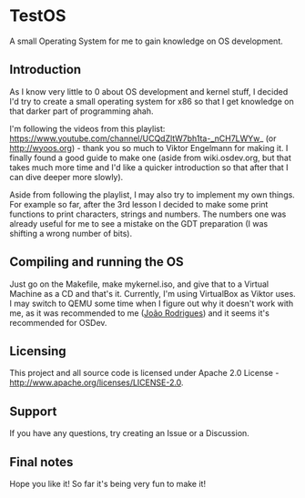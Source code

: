# TestOS
A small Operating System for me to gain knowledge on OS development.

## Introduction
As I know very little to 0 about OS development and kernel stuff, I decided I'd try to create a small operating system for x86 so that I get knowledge on that darker part of programming ahah.

I'm following the videos from this playlist: https://www.youtube.com/channel/UCQdZltW7bh1ta-_nCH7LWYw_ (or http://wyoos.org) - thank you so much to Viktor Engelmann for making it. I finally found a good guide to make one (aside from wiki.osdev.org, but that takes much more time and I'd like a quicker introduction so that after that I can dive deeper more slowly).

Aside from following the playlist, I may also try to implement my own things. For example so far, after the 3rd lesson I decided to make some print functions to print characters, strings and numbers. The numbers one was already useful for me to see a mistake on the GDT preparation (I was shifting a wrong number of bits).

## Compiling and running the OS
Just go on the Makefile, make mykernel.iso, and give that to a Virtual Machine as a CD and that's it. Currently, I'm using VirtualBox as Viktor uses. I may switch to QEMU some time when I figure out why it doesn't work with me, as it was recommended to me ([João Rodrigues](https://github.com/Joao-Ex-Machina)) and it seems it's recommended for OSDev.

## Licensing
This project and all source code is licensed under Apache 2.0 License - http://www.apache.org/licenses/LICENSE-2.0.

## Support
If you have any questions, try creating an Issue or a Discussion.

## Final notes
Hope you like it! So far it's being very fun to make it!
